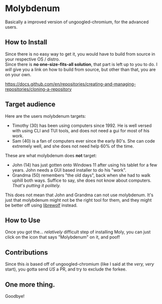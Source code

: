 # Molybdenum

Basically a improved version of ungoogled-chromium, for the advanced users.

## How to Install

Since there is no easy way to get it, you would have to build from source in your respective OS / distro.  
Since there is **no one-size-fits-all solution**, that part is left up to you to do. I *will* give you a link on how to build from source, but other than that, you are on your own.

https://docs.github.com/en/repositories/creating-and-managing-repositories/cloning-a-repository

## Target audience

Here are the users molybdenum targets:

- Timothy (30) has been using computers since 1992. He is well versed with using CLI and TUI tools, and does not need a gui for most of his work.
- Sam (40) is a fan of computers ever since the early 80's. She can code extremely well, and she does not need help 60% of the time.

These are what molybdenum does **not** target:

- John (14) has just gotten onto Windows 11 after using his tablet for a few years. John needs a GUI based installer to do his "work".
- Grandma (50) remembers "the old days", back when she had to walk uphill both ways. Suffice to say, she does not know about computers. *That's putting it politely.*

This does not mean that John and Grandma can not use molybdenum. It's just that molybdenum might not be the right tool for them, and they might be better off using [librewolf](https://librewolf.net) instead.

## How to Use

Once you got the... *relatively* difficult step of installing Moly, you can just click on the icon that says "Molybdenum" on it, and poof!

## Contributions

Since this *is* based off of ungoogled-chromium (like I said at the *very, very* start), you gotta send *US* a PR, and try to exclude the forkee.

## One more thing.

Goodbye!
